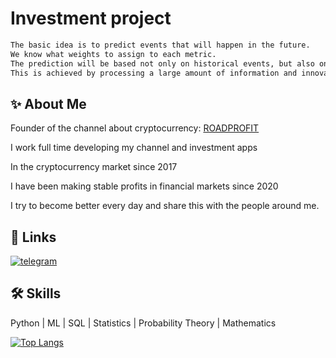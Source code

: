 # Investment project
```bash
The basic idea is to predict events that will happen in the future.
We know what weights to assign to each metric.
The prediction will be based not only on historical events, but also on a model for predicting the future.
This is achieved by processing a large amount of information and innovative artificial intelligence technologies.
```


## ✨ About Me

Founder of the channel about cryptocurrency:
[ROADPROFIT](https://t.me/ROADPROFIT)

I work full time developing my channel and investment apps

In the cryptocurrency market since 2017

I have been making stable profits in financial markets since 2020

I try to become better every day and share this with the people around me.
## 🔗 Links

[![telegram](https://img.shields.io/badge/TELEGRAM-0A66C2?style=for-the-badge&logo=linkedin&logoColor=white)](https://t.me/ROADPROFIT)



## 🛠 Skills
Python | ML | SQL | Statistics | Probability Theory | Mathematics

[![Top Langs](https://github-readme-stats.vercel.app/api/top-langs/?username=anuraghazra&layout=compact)](https://github.com/anuraghazra/github-readme-stats)
<!--
💬 Support email
-->
<!--
**1NT9NS9/1NT9NS9** is a ✨ _special_ ✨ repository because its `README.md` (this file) appears on your GitHub profile.

Here are some ideas to get you started:

- 🔭 I’m currently working on ...
- 🌱 I’m currently learning ...
- 👯 I’m looking to collaborate on ...
- 🤔 I’m looking for help with ...
- 💬 Ask me about ...
- 📫 How to reach me: ...
- 😄 Pronouns: ...💰💻💻💻💻💻💻💻💻💻💻💻💰
- ⚡ Fun fact: ...
-->
